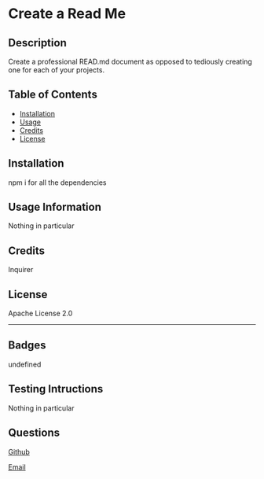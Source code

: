 
# Create a Read Me

## Description

Create a professional READ.md document as opposed to tediously creating one for each of your projects.

## Table of Contents
- [Installation](#installation)
- [Usage](#usage)
- [Credits](#credits)
- [License](#license)

## Installation

npm i for all the dependencies

## Usage Information

Nothing in particular

## Credits

Inquirer

## License

Apache License 2.0

---

## Badges

undefined

## Testing Intructions

Nothing in particular

## Questions

[Github](https://github.com/JeffryLangford)

[Email](test@gmail.com)
